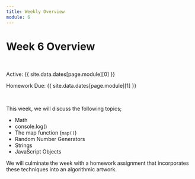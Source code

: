 ```yaml
---
title: Weekly Overview
module: 6
---
```


# Week 6 Overview <br />


<br />


Active: {{ site.data.dates[page.module][0] }}

Homework Due: {{ site.data.dates[page.module][1] }}


<br />

<!-- <div class="embed-responsive embed-responsive-16by9"><iframe class="embed-responsive-item" src="https://www.youtube.com/embed/" frameborder="0" allowfullscreen></iframe></div> -->


This week, we will discuss the following topics;

- Math
- console.log()
- The map function (`map()`)
- Random Number Generators
- Strings
- JavaScript Objects

We will culminate the week with a homework assignment that incorporates these techniques into an algorithmic artwork. 
